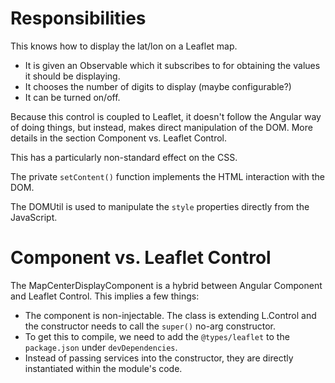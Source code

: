 # Responsibilities

This knows how to display the lat/lon on a Leaflet map.
- It is given an Observable which it subscribes to for obtaining the
values it should be displaying.
- It chooses the number of digits to display (maybe configurable?)
- It can be turned on/off.

Because this control is coupled to Leaflet, it doesn't follow the
Angular way of doing things, but instead, makes direct manipulation
of the DOM. More details in the section Component vs. Leaflet Control.

This has a particularly non-standard effect on the CSS.

The private `setContent()` function implements the HTML interaction
with the DOM.

The DOMUtil is used to manipulate the `style` properties directly from 
the JavaScript.

# Component vs. Leaflet Control
The MapCenterDisplayComponent is a hybrid between Angular Component 
and Leaflet Control. This implies a few things:
* The component is non-injectable. The class is extending
L.Control and the constructor needs to call the `super()` no-arg
constructor.
* To get this to compile, we need to add the `@types/leaflet` to the 
`package.json` under `devDependencies`.
* Instead of passing services into the constructor, they
are directly instantiated within the module's code.


